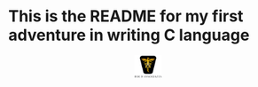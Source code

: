 # This is the README for my first adventure in writing C language

<p align="center">
<img src="../images/roeHR-01.png" width=10% height=10%>
</p>
